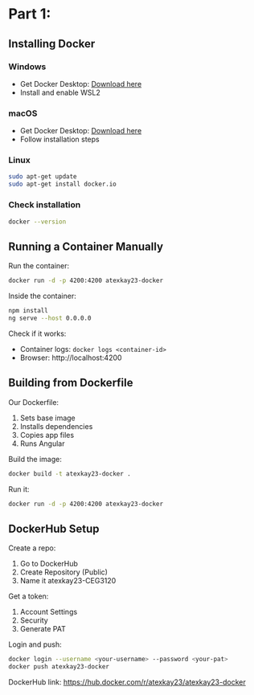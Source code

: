 # Part 1: 

## Installing Docker

### Windows
- Get Docker Desktop: [Download here](https://www.docker.com/products/docker-desktop)
- Install and enable WSL2

### macOS
- Get Docker Desktop: [Download here](https://www.docker.com/products/docker-desktop)
- Follow installation steps

### Linux
```bash
sudo apt-get update
sudo apt-get install docker.io
```

### Check installation
```bash
docker --version
```

## Running a Container Manually

Run the container:
```bash
docker run -d -p 4200:4200 atexkay23-docker
```

Inside the container:
```bash
npm install
ng serve --host 0.0.0.0
```

Check if it works:
- Container logs: `docker logs <container-id>`
- Browser: http://localhost:4200

## Building from Dockerfile

Our Dockerfile:
1. Sets base image
2. Installs dependencies
3. Copies app files
4. Runs Angular

Build the image:
```bash
docker build -t atexkay23-docker .
```

Run it:
```bash
docker run -d -p 4200:4200 atexkay23-docker
```

## DockerHub Setup

Create a repo:
1. Go to DockerHub
2. Create Repository (Public)
3. Name it atexkay23-CEG3120

Get a token:
1. Account Settings
2. Security
3. Generate PAT

Login and push:
```bash
docker login --username <your-username> --password <your-pat>
docker push atexkay23-docker
```

DockerHub link: https://hub.docker.com/r/atexkay23/atexkay23-docker
